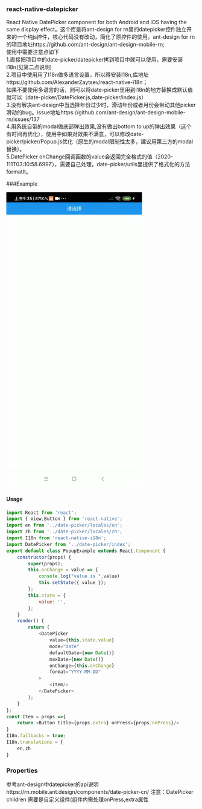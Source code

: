 ### react-native-datepicker
React Native DatePicker component for both Android and iOS having the same display effect。这个库是将ant-design for rn里的datepicker控件独立开来的一个纯js控件，核心代码没有改动，简化了原控件的使用。ant-design for rn的项目地址https://github.com/ant-design/ant-design-mobile-rn;  
使用中需要注意点如下  
1.直接把项目中的date-picker/datepicker拷到项目中就可以使用，需要安装I18n(见第二点说明)  
2.项目中使用用了I18n做多语言设置，所以得安装I18n,库地址https://github.com/AlexanderZaytsev/react-native-i18n；  
如果不要使用多语言的话，则可以将date-picker里用到I18n的地方替换成默认值就可以（date-picker/DatePicker.js,date-picker/index.js）  
3.没有解决ant-design中当选择年份过少时，滑动年份或者月份会带动其他picker滑动的bug。issue地址https://github.com/ant-design/ant-design-mobile-rn/issues/137  
4.用系统自带的modal做底部弹出效果,没有做出bottom to up的弹出效果（这个有时间再优化），使用中如果对效果不满意，可以修改date-picker/picker/Popup.js优化（原生的modal限制性太多，建议用第三方的modal替换）。  
5.DatePicker onChange回调函数的value会返回完全格式的值（2020-111T03:10:58.699Z），需要自己处理，date-picker/utils里提供了格式化的方法formatIt。  

###Example

![image](http://github.com/wanglaohushiwo/react-native-datepicker/blob/master/images/example.gif)


#### Usage

```javascript
import React from 'react';
import { View,Button } from 'react-native';
import en from '../date-picker/locales/en';
import zh from '../date-picker/locales/zh';
import I18n from 'react-native-i18n';
import DatePicker from '../date-picker/index';
export default class PopupExample extends React.Component {
    constructor(props) {
        super(props);
        this.onChange = value => {
            console.log("value is ",value)
            this.setState({ value });
        };
        this.state = {
            value: '',
        };
    }
    render() {
        return (
            <DatePicker
                value={this.state.value}
                mode="date"
                defaultDate={new Date()}
                maxDate={new Date()}
                onChange={this.onChange}
                format="YYYY-MM-DD"
            >
                <Item/>
            </DatePicker>
        );
    }
};
const Item = props =>{
    return <Button title={props.extra} onPress={props.onPress}/>
}
I18n.fallbacks = true;
I18n.translations = {
    en,zh
}
```
### Properties
参考ant-design中datepicker的api说明https://rn.mobile.ant.design/components/date-picker-cn/
注意：DatePicker children 需要是自定义组件(组件内需处理onPress,extra属性

